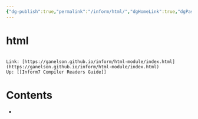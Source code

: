 ```yaml
---
{"dg-publish":true,"permalink":"/inform/html/","dgHomeLink":true,"dgPassFrontmatter":false}
---
```


# html
```ad-info

Link: [https://ganelson.github.io/inform/html-module/index.html](https://ganelson.github.io/inform/html-module/index.html)
Up: [[Inform7 Compiler Readers Guide]]
```

# Contents
- 